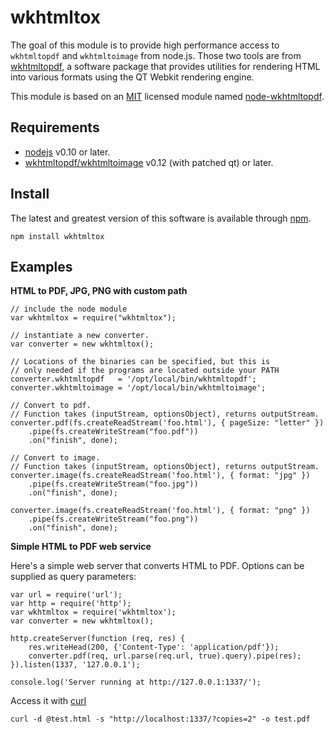 wkhtmltox
=========

The goal of this module is to provide high performance access to `wkhtmltopdf` and `wkhtmltoimage` from node.js.
Those two tools are from [wkhtmltopdf](http://wkhtmltopdf.org/), a software package that
provides utilities for rendering HTML into various formats using the QT Webkit rendering engine.

This module is based on an [MIT](http://opensource.org/licenses/MIT) licensed module named [node-wkhtmltopdf](https://github.com/devongovett/node-wkhtmltopdf).

Requirements
------------

* [nodejs](http://nodejs.org/) v0.10 or later.
* [wkhtmltopdf/wkhtmltoimage](http://wkhtmltopdf.org/) v0.12 (with patched qt) or later.

Install
-------

The latest and greatest version of this software is available through [npm](http://npmjs.org/).

    npm install wkhtmltox

Examples
--------

**HTML to PDF, JPG, PNG with custom path**

    // include the node module
    var wkhtmltox = require("wkhtmltox");
    
    // instantiate a new converter.
    var converter = new wkhtmltox();
    
    // Locations of the binaries can be specified, but this is
    // only needed if the programs are located outside your PATH
    converter.wkhtmltopdf   = '/opt/local/bin/wkhtmltopdf';
    converter.wkhtmltoimage = '/opt/local/bin/wkhtmltoimage';
    
    // Convert to pdf.
    // Function takes (inputStream, optionsObject), returns outputStream.
    converter.pdf(fs.createReadStream('foo.html'), { pageSize: "letter" })
        .pipe(fs.createWriteStream("foo.pdf"))
        .on("finish", done);
    
    // Convert to image.
    // Function takes (inputStream, optionsObject), returns outputStream.
    converter.image(fs.createReadStream('foo.html'), { format: "jpg" })
        .pipe(fs.createWriteStream("foo.jpg"))
        .on("finish", done);
    
    converter.image(fs.createReadStream('foo.html'), { format: "png" })
        .pipe(fs.createWriteStream("foo.png"))
        .on("finish", done);

**Simple HTML to PDF web service**

Here's a simple web server that converts HTML to PDF. Options can be supplied as query parameters:

    var url = require('url');
    var http = require('http');
    var wkhtmltox = require('wkhtmltox');
    var converter = new wkhtmltox();
    
    http.createServer(function (req, res) {
        res.writeHead(200, {'Content-Type': 'application/pdf'});
        converter.pdf(req, url.parse(req.url, true).query).pipe(res);
    }).listen(1337, '127.0.0.1');
    
    console.log('Server running at http://127.0.0.1:1337/');

Access it with [curl](http://curl.haxx.se/)

    curl -d @test.html -s "http://localhost:1337/?copies=2" -o test.pdf

